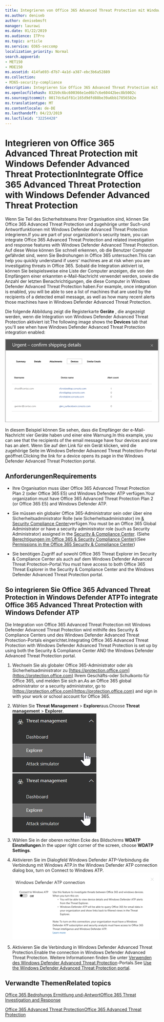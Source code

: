 ```yaml
---
title: Integrieren von Office 365 Advanced Threat Protection mit Windows Defender Advanced Threat Protection
ms.author: deniseb
author: denisebmsft
manager: laurawi
ms.date: 01/22/2019
ms.audience: ITPro
ms.topic: article
ms.service: O365-seccomp
localization_priority: Normal
search.appverid:
- MET150
- MOE150
ms.assetid: 414fa693-d7b7-4a1d-a387-ebc3b6a52889
ms.collection:
- M365-security-compliance
description: Integrieren Sie Office 365 Advanced Threat Protection mit Windows Defender Advanced Threat Protection, um detailliertere Informationen zur Bedrohungs Verwaltung zu erhalten.
ms.openlocfilehash: 832b9c6bc600366e1ed6b7c6e60442bec8b5002c
ms.sourcegitcommit: 0017dc6a5f81c165d9dfd88be39a6bb17856582e
ms.translationtype: MT
ms.contentlocale: de-DE
ms.lasthandoff: 04/23/2019
ms.locfileid: "32254428"
---
```

# <a name="integrate-office-365-advanced-threat-protection-with-windows-defender-advanced-threat-protection"></a><span data-ttu-id="c5143-103">Integrieren von Office 365 Advanced Threat Protection mit Windows Defender Advanced Threat Protection</span><span class="sxs-lookup"><span data-stu-id="c5143-103">Integrate Office 365 Advanced Threat Protection with Windows Defender Advanced Threat Protection</span></span>

<span data-ttu-id="c5143-104">Wenn Sie Teil des Sicherheitsteams Ihrer Organisation sind, können Sie Office 365 Advanced Threat Protection und zugehörige unter Such-und Antwortfunktionen mit Windows Defender Advanced Threat Protection integrieren.</span><span class="sxs-lookup"><span data-stu-id="c5143-104">If you are part of your organization's security team, you can integrate Office 365 Advanced Threat Protection and related investigation and response features with Windows Defender Advanced Threat Protection.</span></span> <span data-ttu-id="c5143-105">Auf diese Weise können Sie schnell erkennen, ob die Benutzer Computer gefährdet sind, wenn Sie Bedrohungen in Office 365 untersuchen.</span><span class="sxs-lookup"><span data-stu-id="c5143-105">This can help you quickly understand if users' machines are at risk when you are investigating threats in Office 365.</span></span> <span data-ttu-id="c5143-106">Sobald die Integration aktiviert ist, können Sie beispielsweise eine Liste der Computer anzeigen, die von den Empfängern einer erkannten e-Mail-Nachricht verwendet werden, sowie die Anzahl der letzten Benachrichtigungen, die diese Computer in Windows Defender Advanced Threat Protection haben.</span><span class="sxs-lookup"><span data-stu-id="c5143-106">For example, once integration is enabled, you will be able to see a list of machines that are used by the recipients of a detected email message, as well as how many recent alerts those machines have in Windows Defender Advanced Threat Protection.</span></span>
  
<span data-ttu-id="c5143-107">Die folgende Abbildung zeigt die Registerkarte **Geräte** , die angezeigt werden, wenn die Integration von Windows Defender Advanced Threat Protection aktiviert ist:</span><span class="sxs-lookup"><span data-stu-id="c5143-107">The following image shows the **Devices** tab that you'll see when have Windows Defender Advanced Threat Protection integration enabled:</span></span> 
  
![Wenn Windows Defender ATP aktiviert ist, können Sie eine Liste der Computer mit Warnungen anzeigen.](media/fec928ea-8f0c-44d7-80b9-a2e0a8cd4e89.PNG)
  
<span data-ttu-id="c5143-109">In diesem Beispiel können Sie sehen, dass die Empfänger der e-Mail-Nachricht vier Geräte haben und einer eine Warnung.</span><span class="sxs-lookup"><span data-stu-id="c5143-109">In this example, you can see that the recipients of the email message have four devices and one has an alert.</span></span> <span data-ttu-id="c5143-110">Wenn Sie auf den Link für ein Gerät klicken, wird die zugehörige Seite im Windows Defender Advanced Threat Protection-Portal geöffnet.</span><span class="sxs-lookup"><span data-stu-id="c5143-110">Clicking the link for a device opens its page in the Windows Defender Advanced Threat Protection portal.</span></span>
  
## <a name="requirements"></a><span data-ttu-id="c5143-111">Anforderungen</span><span class="sxs-lookup"><span data-stu-id="c5143-111">Requirements</span></span>

- <span data-ttu-id="c5143-112">Ihre Organisation muss über Office 365 Advanced Threat Protection Plan 2 (oder Office 365 E5) und Windows Defender ATP verfügen.</span><span class="sxs-lookup"><span data-stu-id="c5143-112">Your organization must have Office 365 Advanced Threat Protection Plan 2 (or Office 365 E5) and Windows Defender ATP.</span></span>
    
- <span data-ttu-id="c5143-113">Sie müssen ein globaler Office 365-Administrator sein oder über eine Sicherheitsadministrator Rolle (wie Sicherheitsadministrator) im [ &amp; Security Compliance Center](https://protection.office.com)verfügen.</span><span class="sxs-lookup"><span data-stu-id="c5143-113">You must be an Office 365 Global Administrator or have a security administrator role (such as Security Administrator) assigned in the [Security &amp; Compliance Center](https://protection.office.com).</span></span> <span data-ttu-id="c5143-114">(Siehe [Berechtigungen im Office 365 &amp; Security Compliance Center](permissions-in-the-security-and-compliance-center.md))</span><span class="sxs-lookup"><span data-stu-id="c5143-114">(See [Permissions in the Office 365 Security &amp; Compliance Center](permissions-in-the-security-and-compliance-center.md))</span></span>
    
- <span data-ttu-id="c5143-115">Sie benötigen Zugriff auf sowohl Office 365 Threat Explorer im Security & Compliance Center als auch auf dem Windows Defender Advanced Threat Protection-Portal.</span><span class="sxs-lookup"><span data-stu-id="c5143-115">You must have access to both Office 365 Threat Explorer in the Security & Compliance Center and the Windows Defender Advanced Threat Protection portal.</span></span>
    
## <a name="to-integrate-office-365-advanced-threat-protection-with-windows-defender-atp"></a><span data-ttu-id="c5143-116">So integrieren Sie Office 365 Advanced Threat Protection in Windows Defender ATP</span><span class="sxs-lookup"><span data-stu-id="c5143-116">To integrate Office 365 Advanced Threat Protection with Windows Defender ATP</span></span>

<span data-ttu-id="c5143-117">Die Integration von Office 365 Advanced Threat Protection mit Windows Defender Advanced Threat Protection wird mithilfe des Security & Compliance Centers und des Windows Defender Advanced Threat Protection-Portals eingerichtet.</span><span class="sxs-lookup"><span data-stu-id="c5143-117">Integrating Office 365 Advanced Threat Protection with Windows Defender Advanced Threat Protection is set up by using both the Security & Compliance Center AND the Windows Defender Advanced Threat Protection portal.</span></span>
  
1. <span data-ttu-id="c5143-118">Wechseln Sie als globaler Office 365-Administrator oder als Sicherheitsadministrator zu [https://protection.office.com](https://protection.office.com) Ihrem Geschäfts-oder Schulkonto für Office 365, und melden Sie sich an.</span><span class="sxs-lookup"><span data-stu-id="c5143-118">As an Office 365 global administrator or a security administrator, go to [https://protection.office.com](https://protection.office.com) and sign in with your work or school account for Office 365.</span></span> 
    
2. <span data-ttu-id="c5143-119">Wählen Sie **Threat Management** \> **Explorer**aus.</span><span class="sxs-lookup"><span data-stu-id="c5143-119">Choose **Threat management** \> **Explorer**.</span></span><br><span data-ttu-id="c5143-120">![Explorer im Menü "Bedrohungs Verwaltung"](media/ThreatMgmt-Explorer-nav.png)</span><span class="sxs-lookup"><span data-stu-id="c5143-120">![Explorer in Threat Management menu](media/ThreatMgmt-Explorer-nav.png)</span></span><br>
    
3. <span data-ttu-id="c5143-121">Wählen Sie in der oberen rechten Ecke des Bildschirms **WDATP Einstellungen**.</span><span class="sxs-lookup"><span data-stu-id="c5143-121">In the upper right corner of the screen, choose **WDATP Settings**.</span></span>
    
4. <span data-ttu-id="c5143-122">Aktivieren Sie im Dialogfeld Windows Defender ATP-Verbindung die Verbindung mit Windows ATP.</span><span class="sxs-lookup"><span data-stu-id="c5143-122">In the Windows Defender ATP connection dialog box, turn on Connect to Windows ATP.</span></span><br>![Windows Defender ATP-Verbindung](media/Explorer-WDATPConnection-dialog.png)<br>
    
5. <span data-ttu-id="c5143-124">Aktivieren Sie die Verbindung in Windows Defender Advanced Threat Protection.</span><span class="sxs-lookup"><span data-stu-id="c5143-124">Enable the connection in Windows Defender Advanced Threat Protection.</span></span> <span data-ttu-id="c5143-125">Weitere Informationen finden Sie unter [Verwenden des Windows Defender Advanced Threat Protection](https://go.microsoft.com/fwlink/?linkid=859690)-Portals.</span><span class="sxs-lookup"><span data-stu-id="c5143-125">See [Use the Windows Defender Advanced Threat Protection portal](https://go.microsoft.com/fwlink/?linkid=859690).</span></span>

  
## <a name="related-topics"></a><span data-ttu-id="c5143-126">Verwandte Themen</span><span class="sxs-lookup"><span data-stu-id="c5143-126">Related topics</span></span>

[<span data-ttu-id="c5143-127">Office 365 Bedrohungs Ermittlung und-Antwort</span><span class="sxs-lookup"><span data-stu-id="c5143-127">Office 365 Threat Investigation and Response</span></span>](office-365-ti.md)
  
[<span data-ttu-id="c5143-128">Office 365 Advanced Threat Protection</span><span class="sxs-lookup"><span data-stu-id="c5143-128">Office 365 Advanced Threat Protection</span></span>](office-365-atp.md)
  

